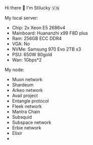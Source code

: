 Hi there 👋 I'm Stilucky 🇻🇳     
   
My local server:
- Chip: 2x Xeon E5 2686v4 
- Mainboard: Huananzhi x99 F8D plus 
- Ram: 256GB ECC DDR4 
- VGA: No 
- NVMe: Samsung 970 Evo 2TB x3 
- PSU: 650W 80gold
- Wan: 1Gbps*2
  
My node:

- Muon network
- Shardeum
- Arkeo network
- Avail project
- Entangle protocol
- Fleek network
- Mantra Chain
- Subsquid 
- Subspace network
- Erbie network
- Elixir
- 

